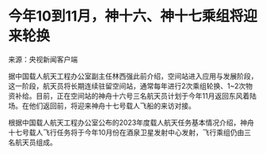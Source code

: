 

# 今年10到11月，神十六、神十七乘组将迎来轮换

来源：央视新闻客户端

据中国载人航天工程办公室副主任林西强此前介绍，空间站进入应用与发展阶段，这一阶段，航天员将长期连续驻留空间站，通常每年进行2次乘组轮换、1~2次物资补给。目前，正在空间站的神舟十六号三名航天员计划于今年11月返回东风着陆场。在他们返回前，将迎来神舟十七号载人飞船的来访对接。

根据中国载人航天工程办公室公布的2023年度载人航天任务基本情况介绍，神舟十七号载人飞行任务将于今年10月份在酒泉卫星发射中心发射，飞行乘组仍由三名航天员组成。

